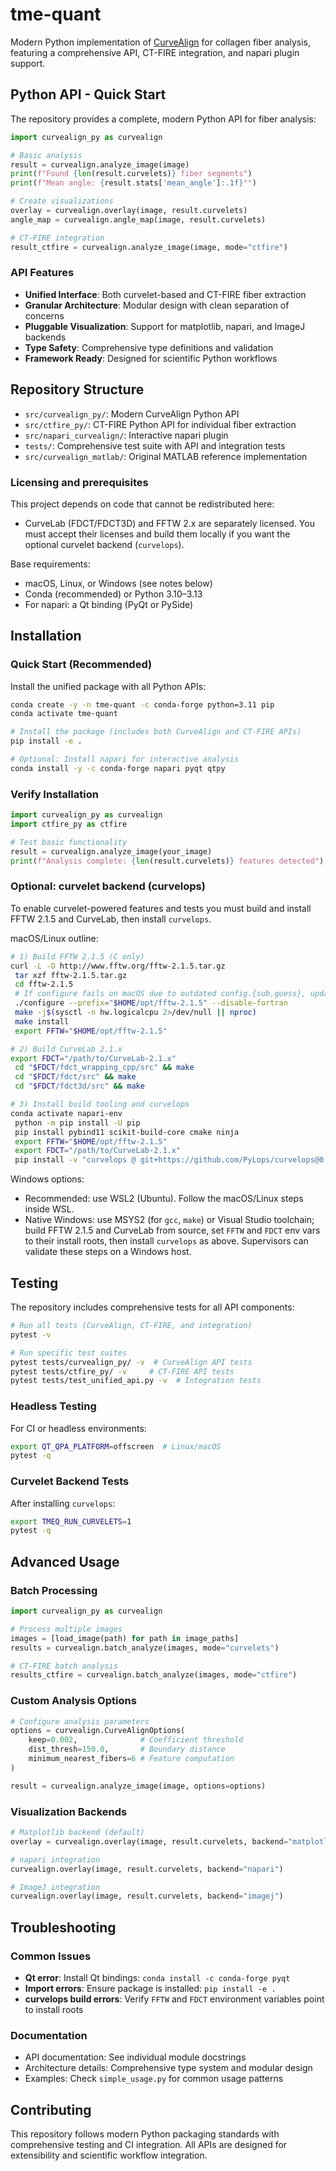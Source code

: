 # tme-quant

Modern Python implementation of [CurveAlign](https://loci.wisc.edu/software/curvealign/) for collagen fiber analysis, featuring a comprehensive API, CT-FIRE integration, and napari plugin support.

## Python API - Quick Start

The repository provides a complete, modern Python API for fiber analysis:

```python
import curvealign_py as curvealign

# Basic analysis
result = curvealign.analyze_image(image)
print(f"Found {len(result.curvelets)} fiber segments")
print(f"Mean angle: {result.stats['mean_angle']:.1f}°")

# Create visualizations
overlay = curvealign.overlay(image, result.curvelets)
angle_map = curvealign.angle_map(image, result.curvelets)

# CT-FIRE integration
result_ctfire = curvealign.analyze_image(image, mode="ctfire")
```

### API Features
- **Unified Interface**: Both curvelet-based and CT-FIRE fiber extraction
- **Granular Architecture**: Modular design with clean separation of concerns  
- **Pluggable Visualization**: Support for matplotlib, napari, and ImageJ backends
- **Type Safety**: Comprehensive type definitions and validation
- **Framework Ready**: Designed for scientific Python workflows

## Repository Structure
- `src/curvealign_py/`: Modern CurveAlign Python API
- `src/ctfire_py/`: CT-FIRE Python API for individual fiber extraction
- `src/napari_curvealign/`: Interactive napari plugin
- `tests/`: Comprehensive test suite with API and integration tests
- `src/curvealign_matlab/`: Original MATLAB reference implementation

### Licensing and prerequisites
This project depends on code that cannot be redistributed here:
- CurveLab (FDCT/FDCT3D) and FFTW 2.x are separately licensed. You must accept their licenses and build them locally if you want the optional curvelet backend (`curvelops`).

Base requirements:
- macOS, Linux, or Windows (see notes below)
- Conda (recommended) or Python 3.10–3.13
- For napari: a Qt binding (PyQt or PySide)

## Installation

### Quick Start (Recommended)
Install the unified package with all Python APIs:

```bash
conda create -y -n tme-quant -c conda-forge python=3.11 pip
conda activate tme-quant

# Install the package (includes both CurveAlign and CT-FIRE APIs)
pip install -e .

# Optional: Install napari for interactive analysis
conda install -y -c conda-forge napari pyqt qtpy
```

### Verify Installation
```python
import curvealign_py as curvealign
import ctfire_py as ctfire

# Test basic functionality
result = curvealign.analyze_image(your_image)
print(f"Analysis complete: {len(result.curvelets)} features detected")
```

### Optional: curvelet backend (curvelops)
To enable curvelet-powered features and tests you must build and install FFTW 2.1.5 and CurveLab, then install `curvelops`.

macOS/Linux outline:
```bash
# 1) Build FFTW 2.1.5 (C only)
curl -L -O http://www.fftw.org/fftw-2.1.5.tar.gz
 tar xzf fftw-2.1.5.tar.gz
 cd fftw-2.1.5
 # If configure fails on macOS due to outdated config.{sub,guess}, update them from your system
 ./configure --prefix="$HOME/opt/fftw-2.1.5" --disable-fortran
 make -j$(sysctl -n hw.logicalcpu 2>/dev/null || nproc)
 make install
 export FFTW="$HOME/opt/fftw-2.1.5"

# 2) Build CurveLab 2.1.x
export FDCT="/path/to/CurveLab-2.1.x"
 cd "$FDCT/fdct_wrapping_cpp/src" && make
 cd "$FDCT/fdct/src" && make
 cd "$FDCT/fdct3d/src" && make

# 3) Install build tooling and curvelops
conda activate napari-env
 python -m pip install -U pip
 pip install pybind11 scikit-build-core cmake ninja
 export FFTW="$HOME/opt/fftw-2.1.5"
 export FDCT="/path/to/CurveLab-2.1.x"
 pip install -v "curvelops @ git+https://github.com/PyLops/curvelops@0.23"
```

Windows options:
- Recommended: use WSL2 (Ubuntu). Follow the macOS/Linux steps inside WSL.
- Native Windows: use MSYS2 (for `gcc`, `make`) or Visual Studio toolchain; build FFTW 2.1.5 and CurveLab from source, set `FFTW` and `FDCT` env vars to their install roots, then install `curvelops` as above. Supervisors can validate these steps on a Windows host.

## Testing

The repository includes comprehensive tests for all API components:

```bash
# Run all tests (CurveAlign, CT-FIRE, and integration)
pytest -v

# Run specific test suites
pytest tests/curvealign_py/ -v  # CurveAlign API tests
pytest tests/ctfire_py/ -v     # CT-FIRE API tests
pytest tests/test_unified_api.py -v  # Integration tests
```

### Headless Testing
For CI or headless environments:
```bash
export QT_QPA_PLATFORM=offscreen  # Linux/macOS
pytest -q
```

### Curvelet Backend Tests
After installing `curvelops`:
```bash
export TMEQ_RUN_CURVELETS=1
pytest -q
```

## Advanced Usage

### Batch Processing
```python
import curvealign_py as curvealign

# Process multiple images
images = [load_image(path) for path in image_paths]
results = curvealign.batch_analyze(images, mode="curvelets")

# CT-FIRE batch analysis
results_ctfire = curvealign.batch_analyze(images, mode="ctfire")
```

### Custom Analysis Options
```python
# Configure analysis parameters
options = curvealign.CurveAlignOptions(
    keep=0.002,              # Coefficient threshold
    dist_thresh=150.0,       # Boundary distance
    minimum_nearest_fibers=6 # Feature computation
)

result = curvealign.analyze_image(image, options=options)
```

### Visualization Backends
```python
# Matplotlib backend (default)
overlay = curvealign.overlay(image, result.curvelets, backend="matplotlib")

# napari integration
curvealign.overlay(image, result.curvelets, backend="napari")

# ImageJ integration  
curvealign.overlay(image, result.curvelets, backend="imagej")
```

## Troubleshooting

### Common Issues
- **Qt error**: Install Qt bindings: `conda install -c conda-forge pyqt`
- **Import errors**: Ensure package is installed: `pip install -e .`
- **curvelops build errors**: Verify `FFTW` and `FDCT` environment variables point to install roots

### Documentation
- API documentation: See individual module docstrings
- Architecture details: Comprehensive type system and modular design
- Examples: Check `simple_usage.py` for common usage patterns

## Contributing
This repository follows modern Python packaging standards with comprehensive testing and CI integration. All APIs are designed for extensibility and scientific workflow integration.
